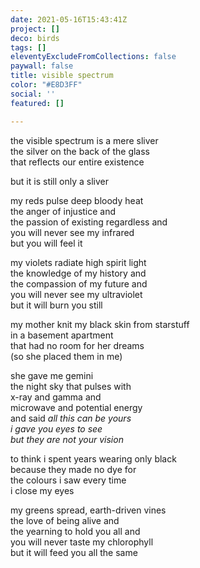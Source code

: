 ```yaml
---
date: 2021-05-16T15:43:41Z
project: []
deco: birds
tags: []
eleventyExcludeFromCollections: false
paywall: false
title: visible spectrum
color: "#E8D3FF"
social: ''
featured: []

---
```

the visible spectrum is a mere sliver  
the silver on the back of the glass  
that reflects our entire existence

but it is still only a sliver

> 

my reds pulse deep bloody heat  
the anger of injustice and  
the passion of existing regardless and  
you will never see my infrared  
but you will feel it

> 

my violets radiate high spirit light  
the knowledge of my history and  
the compassion of my future and  
you will never see my ultraviolet  
but it will burn you still

> 

my mother knit my black skin from starstuff  
in a basement apartment  
that had no room for her dreams  
(so she placed them in me)

she gave me gemini  
the night sky that pulses with  
x-ray and gamma and  
microwave and potential energy  
and said _all this can be yours  
i gave you eyes to see  
but they are not your vision_

> 

to think i spent years wearing only black  
because they made no dye for   
the colours i saw every time  
i close my eyes

> 

my greens spread, earth-driven vines  
the love of being alive and  
the yearning to hold you all and  
you will never taste my chlorophyll  
but it will feed you all the same